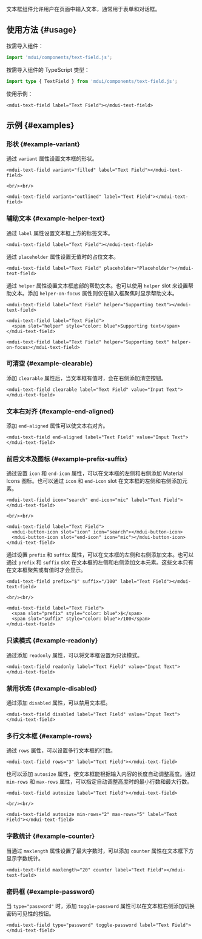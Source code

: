 文本框组件允许用户在页面中输入文本，通常用于表单和对话框。

## 使用方法 {#usage}

按需导入组件：

```js
import 'mdui/components/text-field.js';
```

按需导入组件的 TypeScript 类型：

```ts
import type { TextField } from 'mdui/components/text-field.js';
```

使用示例：

```html,example,playgroundId=396
<mdui-text-field label="Text Field"></mdui-text-field>
```

## 示例 {#examples}

### 形状 {#example-variant}

通过 `variant` 属性设置文本框的形状。

```html,example,expandable,playgroundId=397
<mdui-text-field variant="filled" label="Text Field"></mdui-text-field>

<br/><br/>

<mdui-text-field variant="outlined" label="Text Field"></mdui-text-field>
```

### 辅助文本 {#example-helper-text}

通过 `label` 属性设置文本框上方的标签文本。

```html,example,expandable,playgroundId=398
<mdui-text-field label="Text Field"></mdui-text-field>
```

通过 `placeholder` 属性设置无值时的占位文本。

```html,example,expandable,playgroundId=399
<mdui-text-field label="Text Field" placeholder="Placeholder"></mdui-text-field>
```

通过 `helper` 属性设置文本框底部的帮助文本。也可以使用 `helper` slot 来设置帮助文本。添加 `helper-on-focus` 属性则仅在输入框聚焦时显示帮助文本。

```html,example,expandable,playgroundId=400
<mdui-text-field label="Text Field" helper="Supporting text"></mdui-text-field>

<mdui-text-field label="Text Field">
  <span slot="helper" style="color: blue">Supporting text</span>
</mdui-text-field>

<mdui-text-field label="Text Field" helper="Supporting text" helper-on-focus></mdui-text-field>
```

### 可清空 {#example-clearable}

添加 `clearable` 属性后，当文本框有值时，会在右侧添加清空按钮。

```html,example,expandable,playgroundId=401
<mdui-text-field clearable label="Text Field" value="Input Text"></mdui-text-field>
```

### 文本右对齐 {#example-end-aligned}

添加 `end-aligned` 属性可以使文本右对齐。

```html,example,expandable,playgroundId=402
<mdui-text-field end-aligned label="Text Field" value="Input Text"></mdui-text-field>
```

### 前后文本及图标 {#example-prefix-suffix}

通过设置 `icon` 和 `end-icon` 属性，可以在文本框的左侧和右侧添加 Material Icons 图标。也可以通过 `icon` 和 `end-icon` slot 在文本框的左侧和右侧添加元素。

```html,example,expandable,playgroundId=403
<mdui-text-field icon="search" end-icon="mic" label="Text Field"></mdui-text-field>

<br/><br/>

<mdui-text-field label="Text Field">
  <mdui-button-icon slot="icon" icon="search"></mdui-button-icon>
  <mdui-button-icon slot="end-icon" icon="mic"></mdui-button-icon>
</mdui-text-field>
```

通过设置 `prefix` 和 `suffix` 属性，可以在文本框的左侧和右侧添加文本。也可以通过 `prefix` 和 `suffix` slot 在文本框的左侧和右侧添加文本元素。这些文本只有在文本框聚焦或有值时才会显示。

```html,example,expandable,playgroundId=404
<mdui-text-field prefix="$" suffix="/100" label="Text Field"></mdui-text-field>

<br/><br/>

<mdui-text-field label="Text Field">
  <span slot="prefix" style="color: blue">$</span>
  <span slot="suffix" style="color: blue">/100</span>
</mdui-text-field>
```

### 只读模式 {#example-readonly}

通过添加 `readonly` 属性，可以将文本框设置为只读模式。

```html,example,expandable,playgroundId=405
<mdui-text-field readonly label="Text Field" value="Input Text"></mdui-text-field>
```

### 禁用状态 {#example-disabled}

通过添加 `disabled` 属性，可以禁用文本框。

```html,example,expandable,playgroundId=406
<mdui-text-field disabled label="Text Field" value="Input Text"></mdui-text-field>
```

### 多行文本框 {#example-rows}

通过 `rows` 属性，可以设置多行文本框的行数。

```html,example,expandable,playgroundId=407
<mdui-text-field rows="3" label="Text Field"></mdui-text-field>
```

也可以添加 `autosize` 属性，使文本框能根据输入内容的长度自动调整高度。通过 `min-rows` 和 `max-rows` 属性，可以指定自动调整高度时的最小行数和最大行数。

```html,example,expandable,playgroundId=408
<mdui-text-field autosize label="Text Field"></mdui-text-field>

<br/><br/>

<mdui-text-field autosize min-rows="2" max-rows="5" label="Text Field"></mdui-text-field>
```

### 字数统计 {#example-counter}

当通过 `maxlength` 属性设置了最大字数时，可以添加 `counter` 属性在文本框下方显示字数统计。

```html,example,expandable,playgroundId=409
<mdui-text-field maxlength="20" counter label="Text Field"></mdui-text-field>
```

### 密码框 {#example-password}

当 `type="password"` 时，添加 `toggle-password` 属性可以在文本框右侧添加切换密码可见性的按钮。

```html,example,expandable,playgroundId=410
<mdui-text-field type="password" toggle-password label="Text Field"></mdui-text-field>
```
